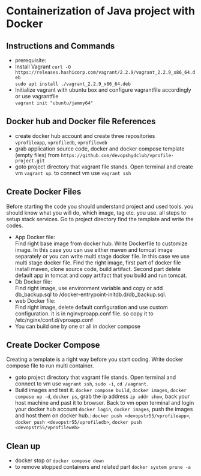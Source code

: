 # Containerization of Java project with Docker
## Instructions and Commands
- prerequisite:  
- Install Vagrant
`curl -O https://releases.hashicorp.com/vagrant/2.2.9/vagrant_2.2.9_x86_64.deb`  
`sudo apt install ./vagrant_2.2.9_x86_64.deb`
- Initialize vagrant with ubuntu box and configure vagrantfile accordingly or use vagrantfile  
`vagrant init "ubuntu/jammy64"`  

## Docker hub and Docker file References
- create docker hub account and create three repositories  
`vprofileapp`, `vprofiledb`, `vprofileweb`  
- grab application source code, docker and docker compose template (empty files) from `https://github.com/devopshydclub/vprofile-project.git`  
- goto project directory that vagrant file stands. Open terminal and create vm `vagrant up`. to connect vm use `vagrant ssh`  

## Create Docker Files  
Before starting the code you should understand project and used tools. you should know what you will do, which image, tag etc. you use. all steps to setup stack services. Go to project directory find the template and write the codes.  
- App Docker file:  
Find right base image from docker hub. Write Dockerfile to customize image. In this case you can use either maven and tomcat image separately or you can write multi stage docker file. In this case we use multi stage docker file. Find the right image, first part of docker file install maven, clone source code, build artifact. Second part delete default app in tomcat and copy artifact that you build and run tomcat.  
- Db Docker file:  
Find right image, use environment variable and copy or add db_backup.sql to /docker-entrypoint-initdb.d/db_backup.sql.  
- web Docker file:  
Find right image, delete default configuration and use custom configuration. it is in nginvproapp.conf file. so copy it to /etc/nginx/conf.d/vproapp.conf  
- You can build one by one or all in docker compose  

## Create Docker Compose  
Creating a template is a right way before you start coding. Write docker compose file to run multi container.
- goto project directory that vagrant file stands. Open terminal
and connect to vm use `vagrant ssh`, `sudo -i`, `cd /vagrant`.
- Build images and test it. `docker compose build`, `docker images`, `docker compose up -d`, `docker ps`, grab the ip address `ip addr show`, back your host machine and past it to browser. Back to vm open terminal and login your docker hub account `docker login`, `docker images`, push the images and host them on docker hub.: `docker push <devopstr55/vprofileapp>`, `docker push <devopstr55/vprofiledb>`, `docker push <devopstr55/vprofileweb>` 

## Clean up  
- docker stop <container id> or `docker compose down` 
- to remove stopped containers and related part
`docker system prune -a`